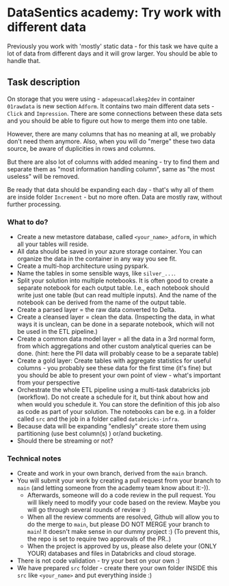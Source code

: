 # DataSentics academy: Try work with different data

Previously you work with 'mostly' static data - for this task we have quite a lot of data from different days and it will grow larger. You should be able to handle that.

## Task description

On storage that you were using - `adapeuacadlakeg2dev` in container `01rawdata` is new section `Adform`. It contains two main different data sets - `Click` and `Impression`. There are some connections between these data sets and you should be able to figure out how to merge them into one table. 

However, there are many columns that has no meaning at all, we probably don't need them anymore. Also, when you will do "merge" these two data source, be aware of duplicities in rows and columns.

But there are also lot of columns with added meaning - try to find them and separate them as "most information handling column", same as "the most useless" will be removed.

Be ready that data should be expanding each day - that's why all of them are inside folder `Increment` - but no more often. Data are mostly raw, without further processing.

### What to do?

- Create a new metastore database, called `<your_name>_adform`, in which all your tables will reside.
- All data should be saved in your azure storage container. You can organize the data in the container in any way you see fit. 
- Create a multi-hop architecture using pyspark.
- Name the tables in some sensible ways, like `silver_...`.
- Split your solution into multiple notebooks. It is often good to create a separate notebook for each output table. I.e., each notebook should write just one table (but can read multiple inputs). And the name of the notebook can be derived from the name of the output table.
- Create a parsed layer = the raw data converted to Delta.
- Create a cleansed layer = clean the data. (Inspecting the data, in what ways it is unclean, can be done in a separate notebook, which will not be used in the ETL pipeline.)
- Create a common data model layer = all the data in a 3rd normal form, from which aggregations and other custom analytical queries can be done. (hint: here the PII data will probably cease to be a separate table)
- Create a gold layer: Create tables with aggregate statistics for useful columns - you probably see these data for the first time (it's fine) but you should be able to present your own point of view - what's important from your perspective
- Orchestrate the whole ETL pipeline using a multi-task databricks job (workflow). Do not create a schedule for it, but think about how and when would you schedule it. You can store the definition of this job also as code as part of your solution. The notebooks can be e.g. in a folder called `src` and the job in a folder called `databricks-infra`.
- Because data will be expanding "endlesly" create store them using partitioning (use best column(s) ) or/and bucketing.
- Should there be streaming or not?

### Technical notes

- Create and work in your own branch, derived from the `main` branch.
- You will submit your work by creating a pull request from your branch to `main` (and letting someone from the academy team know about it:-)).
  - Afterwards, someone will do a code review in the pull request. You will likely need to modify your code based on the review. Maybe you will go through several rounds of review :)
  - When all the review comments are resolved, Github will allow you to do the merge to `main`, but please DO NOT MERGE your branch to `main`! It doesn't make sense in our dummy project :) (To prevent this, the repo is set to require two approvals of the PR..)
  - When the project is approved by us, please also delete your (ONLY YOUR) databases and files in Databricks and cloud storage.
- There is not code validation - try your best on your own :)
- We have prepared `src` folder - create there your own folder INSIDE this `src` like `<your_name>` and put everything inside :)
